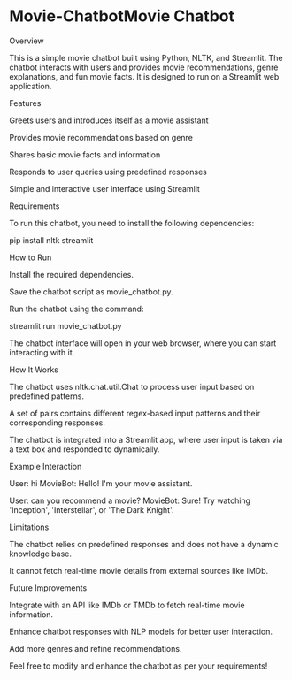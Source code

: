 # Movie-ChatbotMovie Chatbot

Overview

This is a simple movie chatbot built using Python, NLTK, and Streamlit. The chatbot interacts with users and provides movie recommendations, genre explanations, and fun movie facts. It is designed to run on a Streamlit web application.

Features

Greets users and introduces itself as a movie assistant

Provides movie recommendations based on genre

Shares basic movie facts and information

Responds to user queries using predefined responses

Simple and interactive user interface using Streamlit

Requirements

To run this chatbot, you need to install the following dependencies:

pip install nltk streamlit

How to Run

Install the required dependencies.

Save the chatbot script as movie_chatbot.py.

Run the chatbot using the command:

streamlit run movie_chatbot.py

The chatbot interface will open in your web browser, where you can start interacting with it.

How It Works

The chatbot uses nltk.chat.util.Chat to process user input based on predefined patterns.

A set of pairs contains different regex-based input patterns and their corresponding responses.

The chatbot is integrated into a Streamlit app, where user input is taken via a text box and responded to dynamically.

Example Interaction

User: hi
MovieBot: Hello! I'm your movie assistant.

User: can you recommend a movie?
MovieBot: Sure! Try watching 'Inception', 'Interstellar', or 'The Dark Knight'.

Limitations

The chatbot relies on predefined responses and does not have a dynamic knowledge base.

It cannot fetch real-time movie details from external sources like IMDb.

Future Improvements

Integrate with an API like IMDb or TMDb to fetch real-time movie information.

Enhance chatbot responses with NLP models for better user interaction.

Add more genres and refine recommendations.

Feel free to modify and enhance the chatbot as per your requirements!

